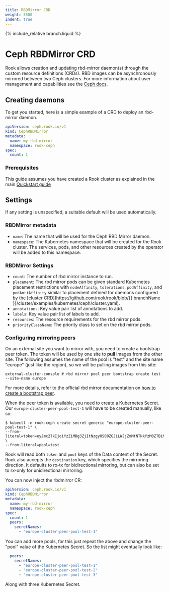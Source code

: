 ```yaml
---
title: RBDMirror CRD
weight: 3500
indent: true
---
```

{% include_relative branch.liquid %}

# Ceph RBDMirror CRD

Rook allows creation and updating rbd-mirror daemon(s) through the custom resource definitions (CRDs).
RBD images can be asynchronously mirrored between two Ceph clusters.
For more information about user management and capabilities see the [Ceph docs](https://docs.ceph.com/docs/master/rbd/rbd-mirroring/).

## Creating daemons

To get you started, here is a simple example of a CRD to deploy an rbd-mirror daemon.

```yaml
apiVersion: ceph.rook.io/v1
kind: CephRBDMirror
metadata:
  name: my-rbd-mirror
  namespace: rook-ceph
spec:
  count: 1
```

### Prerequisites

This guide assumes you have created a Rook cluster as explained in the main [Quickstart guide](ceph-quickstart.md)

## Settings

If any setting is unspecified, a suitable default will be used automatically.

### RBDMirror metadata

* `name`: The name that will be used for the Ceph RBD Mirror daemon.
* `namespace`: The Kubernetes namespace that will be created for the Rook cluster. The services, pods, and other resources created by the operator will be added to this namespace.

### RBDMirror Settings

* `count`: The number of rbd mirror instance to run.
* `placement`: The rbd mirror pods can be given standard Kubernetes placement restrictions with `nodeAffinity`, `tolerations`, `podAffinity`, and `podAntiAffinity` similar to placement defined for daemons configured by the [cluster CRD](https://github.com/rook/rook/blob/{{ branchName }}/cluster/examples/kubernetes/ceph/cluster.yaml).
* `annotations`: Key value pair list of annotations to add.
* `labels`: Key value pair list of labels to add.
* `resources`: The resource requirements for the rbd mirror pods.
* `priorityClassName`: The priority class to set on the rbd mirror pods.

### Configuring mirroring peers

On an external site you want to mirror with, you need to create a bootstrap peer token.
The token will be used by one site to **pull** images from the other site.
The following assumes the name of the pool is "test" and the site name "europe" (just like the region), so we will be pulling images from this site:

```console
external-cluster-console # rbd mirror pool peer bootstrap create test --site-name europe
```

For more details, refer to the official rbd mirror documentation on [how to create a bootstrap peer](https://docs.ceph.com/docs/master/rbd/rbd-mirroring/#bootstrap-peers).

When the peer token is available, you need to create a Kubernetes Secret.
Our `europe-cluster-peer-pool-test-1` will have to be created manually, like so:

```console
$ kubectl -n rook-ceph create secret generic "europe-cluster-peer-pool-test-1" \
--from-literal=token=eyJmc2lkIjoiYzZiMDg3ZjItNzgyOS00ZGJiLWJjZmMtNTNkYzM0ZTBiMzVkIiwiY2xpZW50X2lkIjoicmJkLW1pcnJvci1wZWVyIiwia2V5IjoiQVFBV1lsWmZVQ1Q2RGhBQVBtVnAwbGtubDA5YVZWS3lyRVV1NEE9PSIsIm1vbl9ob3N0IjoiW3YyOjE5Mi4xNjguMTExLjEwOjMzMDAsdjE6MTkyLjE2OC4xMTEuMTA6Njc4OV0sW3YyOjE5Mi4xNjguMTExLjEyOjMzMDAsdjE6MTkyLjE2OC4xMTEuMTI6Njc4OV0sW3YyOjE5Mi4xNjguMTExLjExOjMzMDAsdjE6MTkyLjE2OC4xMTEuMTE6Njc4OV0ifQ== \
--from-literal=pool=test
```

Rook will read both `token` and `pool` keys of the Data content of the Secret.
Rook also accepts the `destination` key, which specifies the mirroring direction.
It defaults to rx-tx for bidirectional mirroring, but can also be set to rx-only for unidirectional mirroring.

You can now inject the rbdmirror CR:

```yaml
apiVersion: ceph.rook.io/v1
kind: CephRBDMirror
metadata:
  name: my-rbd-mirror
  namespace: rook-ceph
spec:
  count: 1
  peers:
    secretNames:
      - "europe-cluster-peer-pool-test-1"
```

You can add more pools, for this just repeat the above and change the "pool" value of the Kubernetes Secret.
So the list might eventually look like:

```yaml
  peers:
    secretNames:
      - "europe-cluster-peer-pool-test-1"
      - "europe-cluster-peer-pool-test-2"
      - "europe-cluster-peer-pool-test-3"
```

Along with three Kubernetes Secret.
